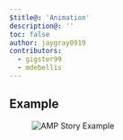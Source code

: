 ```yaml
---
$title@: 'Animation'
description@: ''
toc: false
author: jaygray0919
contributors:
  - gigster99
  - mdebellis
---
```


## Example

<figure class="centered-fig">
  <amp-anim width="300" height="533" layout="fixed" alt="AMP Story Example" src="https://github.com/ampproject/amphtml/raw/main/extensions/amp-story/img/amp-story.gif">
    <noscript>
      <img alt="AMP Story Example" src="https://github.com/ampproject/amphtml/raw/main/extensions/amp-story/img/amp-story.gif" />
    </noscript>
  </amp-anim>
</figure>

